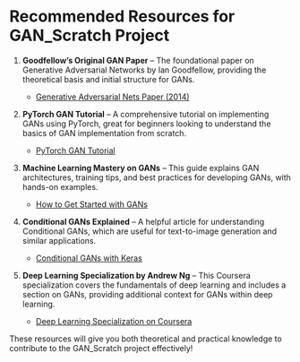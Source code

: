 # Recommended Resources for GAN_Scratch Project

1. **Goodfellow’s Original GAN Paper** – The foundational paper on Generative Adversarial Networks by Ian Goodfellow, providing the theoretical basis and initial structure for GANs.
   - [Generative Adversarial Nets Paper (2014)](https://arxiv.org/abs/1406.2661)

2. **PyTorch GAN Tutorial** – A comprehensive tutorial on implementing GANs using PyTorch, great for beginners looking to understand the basics of GAN implementation from scratch.
   - [PyTorch GAN Tutorial](https://pytorch.org/tutorials/beginner/dcgan_faces_tutorial.html)

3. **Machine Learning Mastery on GANs** – This guide explains GAN architectures, training tips, and best practices for developing GANs, with hands-on examples.
   - [How to Get Started with GANs](https://machinelearningmastery.com/how-to-develop-a-gan-to-generate-fashion-images-with-keras/)

4. **Conditional GANs Explained** – A helpful article for understanding Conditional GANs, which are useful for text-to-image generation and similar applications.
   - [Conditional GANs with Keras](https://towardsdatascience.com/conditional-generative-adversarial-networks-35fbc1e69a6b)

5. **Deep Learning Specialization by Andrew Ng** – This Coursera specialization covers the fundamentals of deep learning and includes a section on GANs, providing additional context for GANs within deep learning.
   - [Deep Learning Specialization on Coursera](https://www.coursera.org/specializations/deep-learning)

These resources will give you both theoretical and practical knowledge to contribute to the GAN_Scratch project effectively!
